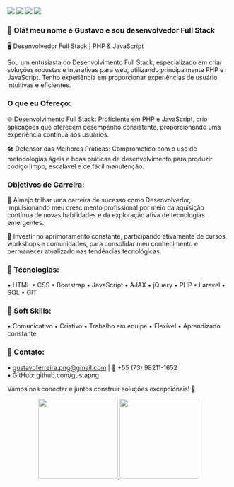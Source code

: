   <div> 
  <a href="https://www.instagram.com/oguuxta/" target="_blank"><img src="https://img.shields.io/badge/-Instagram-%23E4405F?style=for-the-badge&logo=instagram&logoColor=white" target="_blank"></a>
  <a href = "mailto:gustavoferreira.png@gmail.com"><img src="https://img.shields.io/badge/Gmail-D14836?style=for-the-badge&logo=gmail&logoColor=white" target="_blank"></a>
  <a href="https://www.linkedin.com/in/gustavo-ferreira-1a7741223/" target="_blank"><img src="https://img.shields.io/badge/-LinkedIn-%230077B5?style=for-the-badge&logo=linkedin&logoColor=white" target="_blank"></a>
  <a href="https://api.whatsapp.com/send/?phone=557382111652&text&type=phone_number&app_absent=0" target="_blank"><img src="https://img.shields.io/badge/WhatsApp-25D366?style=for-the-badge&logo=whatsapp&logoColor=white" target="_blank"></a>
</div>

### 👋 Olá! meu nome é Gustavo e sou desenvolvedor Full Stack

🖥️ Desenvolvedor Full Stack | PHP & JavaScript

Sou um entusiasta do Desenvolvimento Full Stack, especializado em criar soluções robustas e interativas para web, utilizando principalmente PHP e JavaScript. Tenho experiência em proporcionar experiências de usuário intuitivas e eficientes.

### O que eu Ofereço:

🌐 Desenvolvimento Full Stack: Proficiente em PHP e JavaScript, crio aplicações que oferecem desempenho consistente, proporcionando uma experiência contínua aos usuários.

🛠️ Defensor das Melhores Práticas: Comprometido com o uso de metodologias ágeis e boas práticas de desenvolvimento para produzir código limpo, escalável e de fácil manutenção.

### Objetivos de Carreira:

🎯 Almejo trilhar uma carreira de sucesso como Desenvolvedor, impulsionando meu crescimento profissional por meio da aquisição contínua de novas habilidades e da exploração ativa de tecnologias emergentes.

🌱 Investir no aprimoramento constante, participando ativamente de cursos, workshops e comunidades, para consolidar meu conhecimento e permanecer atualizado nas tendências tecnológicas.

### 🔧 Tecnologias:
• HTML • CSS • Bootstrap • JavaScript
• AJAX • jQuery • PHP • Laravel • SQL • GIT

### 🧠 Soft Skills:
 • Comunicativo • Criativo
 • Trabalho em equipe • Flexível
 • Aprendizado constante

### 📧 Contato:<br>
 • gustavoferreira.png@gmail.com | 📱 +55 (73) 98211-1652<br>
 • GitHub: github.com/gustapng<br>

Vamos nos conectar e juntos construir soluções excepcionais! 🚀<br>

<div align="center">
  <a href="https://github.com/gustapng">
  <img height="180em" src="https://github-readme-stats.vercel.app/api?username=gustapng&show_icons=true&theme=dark"/>
  <img height="180em" src="https://github-readme-stats.vercel.app/api/top-langs/?username=gustapng&layout=compact&langs_count=7&theme=dark"/>
</div align="center">


